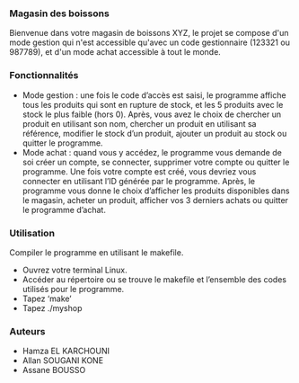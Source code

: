 ### Magasin des boissons
Bienvenue dans votre magasin de boissons XYZ, le projet se compose d'un mode gestion qui n'est accessible qu'avec un code gestionnaire (123321 ou 987789), et d'un mode achat accessible à tout le monde.
### Fonctionnalités 
-	Mode gestion : une fois le code d’accès est saisi, le programme affiche tous les produits qui sont en rupture de stock, et les 5 produits avec le stock le plus faible (hors 0). Après, vous avez le choix de chercher un produit en utilisant son nom, chercher un produit en utilisant sa référence, modifier le stock d’un produit, ajouter un produit au stock ou quitter le programme.
-	Mode achat : quand vous y accédez, le programme vous demande de soi créer un compte, se connecter, supprimer votre compte ou quitter le programme. Une fois votre compte est créé, vous devriez vous connecter en utilisant l’ID générée par le programme. Après, le programme vous donne le choix d’afficher les produits disponibles dans le magasin, acheter un produit, afficher vos 3 derniers achats ou quitter le programme d’achat.
### Utilisation
Compiler le programme en utilisant le makefile.
-	Ouvrez votre terminal Linux.
-	Accéder au répertoire ou se trouve le makefile et l’ensemble des codes utilisés pour le programme.
-	 Tapez  ‘make’
-	Tapez  ./myshop 
### Auteurs
-	Hamza EL KARCHOUNI
-	Allan SOUGANI KONE
-	Assane BOUSSO